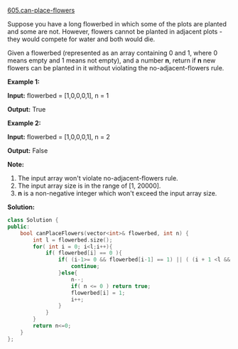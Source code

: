 [605.can-place-flowers](https://leetcode.com/problems/can-place-flowers/)  

Suppose you have a long flowerbed in which some of the plots are planted and some are not. However, flowers cannot be planted in adjacent plots - they would compete for water and both would die.

Given a flowerbed (represented as an array containing 0 and 1, where 0 means empty and 1 means not empty), and a number **n**, return if **n** new flowers can be planted in it without violating the no-adjacent-flowers rule.

**Example 1:**  

  
**Input:** flowerbed = \[1,0,0,0,1\], n = 1
  
**Output:** True
  

**Example 2:**  

  
**Input:** flowerbed = \[1,0,0,0,1\], n = 2
  
**Output:** False
  

**Note:**  

1.  The input array won't violate no-adjacent-flowers rule.
2.  The input array size is in the range of \[1, 20000\].
3.  **n** is a non-negative integer which won't exceed the input array size.  



**Solution:**  

```cpp
class Solution {
public:
    bool canPlaceFlowers(vector<int>& flowerbed, int n) {
        int l = flowerbed.size();
        for( int i = 0; i<l;i++){
            if( flowerbed[i] == 0 ){
                if( (i-1>= 0 && flowerbed[i-1] == 1) || ( (i + 1 <l && flowerbed[i+1] == 1)  )  ){
                    continue;
                }else{
                    n--;
                    if( n <= 0 ) return true;
                    flowerbed[i] = 1;
                    i++;
                }
            }
        }
        return n<=0;
    }
};
```
      